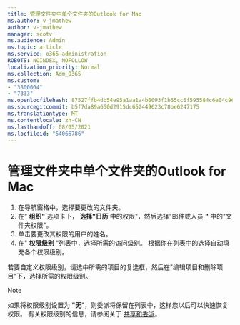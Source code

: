 ```yaml
---
title: 管理文件夹中单个文件夹的Outlook for Mac
ms.author: v-jmathew
author: v-jmathew
manager: scotv
ms.audience: Admin
ms.topic: article
ms.service: o365-administration
ROBOTS: NOINDEX, NOFOLLOW
localization_priority: Normal
ms.collection: Adm_O365
ms.custom:
- "3800004"
- "7333"
ms.openlocfilehash: 87527ffb4db54e95a1aa1a4b6093f1b65cc6f595584c6e04c9657ee7210f0201
ms.sourcegitcommit: b5f7da89a650d2915dc652449623c78be6247175
ms.translationtype: MT
ms.contentlocale: zh-CN
ms.lasthandoff: 08/05/2021
ms.locfileid: "54066786"
---
```

# <a name="manage-delegate-permissions-for-a-single-folder-in-outlook-for-mac"></a>管理文件夹中单个文件夹的Outlook for Mac

1. 在导航窗格中，选择要更改的文件夹。
2. 在" **组织"** 选项卡下， **选择"日历** 中的权限"，然后选择"邮件或人员 **"** 中的"文件夹权限"。
3. 单击要更改其权限的用户的姓名。
4. 在" **权限级别** "列表中，选择所需的访问级别。 根据你在列表中的选择自动填充各个权限级别。

若要自定义权限级别，请选中所需的项目的复选框，然后在"编辑项目和删除项目"下，选择所需的权限级别。

> [!NOTE]
> 如果将权限级别设置为 **"无**"，则委派将保留在列表中，这样您以后可以快速恢复权限。 有关权限级别的信息，请参阅关于 [共享和委派](https://support.microsoft.com/office/options-for-sharing-and-delegating-folders-in-outlook-for-mac-480d8054-68ce-4150-ba1e-b9b7f2fc4ce5)。
